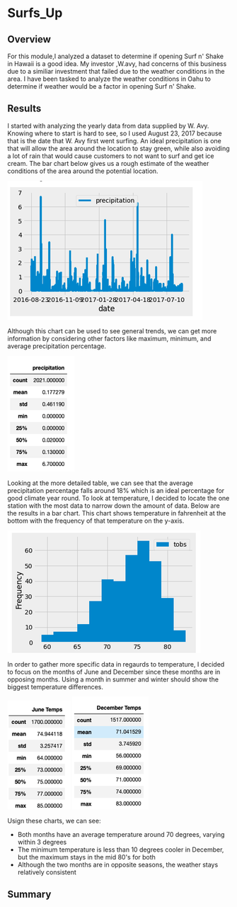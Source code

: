 # Surfs_Up
## Overview
  For this module,I analyzed a dataset to determine if opening Surf n' Shake in Hawaii is a good idea. My investor ,W.avy, had concerns of this business due to a similiar investment that failed due to the weather conditions in the area. I have been tasked to analyze the weather conditions in Oahu to determine if weather would be a factor in opening Surf n' Shake.
## Results
I started with analyzing the yearly data from data supplied by W. Avy. Knowing where to start is hard to see, so I used August 23, 2017 because that is the date that W. Avy first went surfing. An ideal precipitation is one that will allow the area around the location to stay green, while also avoiding a lot of rain that would cause customers to not want to surf and get ice cream. The bar chart below gives us a rough estimate of the weather conditions of the area around the potential location.

![precipitation_chart](https://github.com/JTGonzaga/Surfs_Up/blob/main/Challange%20Images/precipitation_chart.png)

  Although this chart can be used to see general trends, we can get more information by considering other factors like maximum, minimum, and average precipitation percentage.
  
![precipitation_table](https://github.com/JTGonzaga/Surfs_Up/blob/main/Challange%20Images/precipitation_table.png)

  Looking at the more detailed table, we can see that the average precipitation percentage falls around 18% which is an ideal percentage for good climate year round.
  To look at temperature, I decided to locate the one station with the most data to narrow down the amount of data. Below are the results in a bar chart. This chart shows temperature in fahrenheit at the bottom with the frequency of that temperature on the y-axis.
  
![temperature_frequency](https://github.com/JTGonzaga/Surfs_Up/blob/main/Challange%20Images/temperature_frequency.png)

  In order to gather more specific data in regaurds to temperature, I decided to focus on the months of June and December since these months are in opposing months. Using a month in summer and winter should show the biggest temperature differences.
  
 ![june_temps](https://github.com/JTGonzaga/Surfs_Up/blob/main/Challange%20Images/June_temps.png)
 ![dec_temps](https://github.com/JTGonzaga/Surfs_Up/blob/main/Challange%20Images/December_temps.png)
 
  Usign these charts, we can see:
  * Both months have an average temperature around 70 degrees, varying within 3 degrees
  * The minimum temperature is less than 10 degrees cooler in December, but the maximum stays in the mid 80's for both
  * Although the two months are in opposite seasons, the weather stays relatively consistent
## Summary
